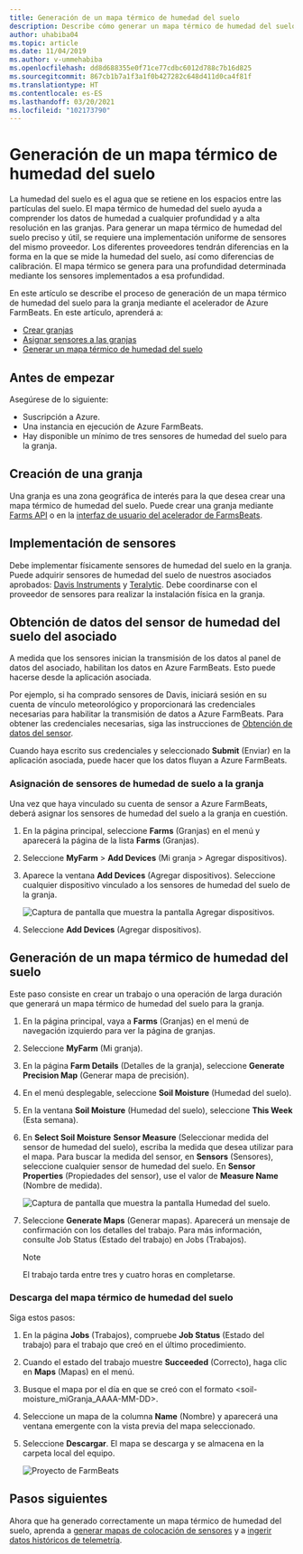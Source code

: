 ```yaml
---
title: Generación de un mapa térmico de humedad del suelo
description: Describe cómo generar un mapa térmico de humedad del suelo en Azure FarmBeats
author: uhabiba04
ms.topic: article
ms.date: 11/04/2019
ms.author: v-ummehabiba
ms.openlocfilehash: dd8d688355e0f71ce77cdbc6012d788c7b16d825
ms.sourcegitcommit: 867cb1b7a1f3a1f0b427282c648d411d0ca4f81f
ms.translationtype: HT
ms.contentlocale: es-ES
ms.lasthandoff: 03/20/2021
ms.locfileid: "102173790"
---
```

# <a name="generate-soil-moisture-heatmap"></a>Generación de un mapa térmico de humedad del suelo

La humedad del suelo es el agua que se retiene en los espacios entre las partículas del suelo. El mapa térmico de humedad del suelo ayuda a comprender los datos de humedad a cualquier profundidad y a alta resolución en las granjas. Para generar un mapa térmico de humedad del suelo preciso y útil, se requiere una implementación uniforme de sensores del mismo proveedor. Los diferentes proveedores tendrán diferencias en la forma en la que se mide la humedad del suelo, así como diferencias de calibración. El mapa térmico se genera para una profundidad determinada mediante los sensores implementados a esa profundidad.

En este artículo se describe el proceso de generación de un mapa térmico de humedad del suelo para la granja mediante el acelerador de Azure FarmBeats. En este artículo, aprenderá a:

- [Crear granjas](#create-a-farm)
- [Asignar sensores a las granjas](#get-soil-moisture-sensor-data-from-partner)
- [Generar un mapa térmico de humedad del suelo](#generate-soil-moisture-heatmap)

## <a name="before-you-begin"></a>Antes de empezar

Asegúrese de lo siguiente:  

- Suscripción a Azure.
- Una instancia en ejecución de Azure FarmBeats.
- Hay disponible un mínimo de tres sensores de humedad del suelo para la granja.

## <a name="create-a-farm"></a>Creación de una granja

Una granja es una zona geográfica de interés para la que desea crear una mapa térmico de humedad del suelo. Puede crear una granja mediante [Farms API](https://aka.ms/FarmBeatsDatahubSwagger) o en la [interfaz de usuario del acelerador de FarmsBeats](manage-farms-in-azure-farmbeats.md#create-farms).

## <a name="deploy-sensors"></a>Implementación de sensores

Debe implementar físicamente sensores de humedad del suelo en la granja. Puede adquirir sensores de humedad del suelo de nuestros asociados aprobados: [Davis Instruments](https://www.davisinstruments.com/product/enviromonitor-gateway/) y [Teralytic](https://teralytic.com/). Debe coordinarse con el proveedor de sensores para realizar la instalación física en la granja.

## <a name="get-soil-moisture-sensor-data-from-partner"></a>Obtención de datos del sensor de humedad del suelo del asociado

A medida que los sensores inician la transmisión de los datos al panel de datos del asociado, habilitan los datos en Azure FarmBeats. Esto puede hacerse desde la aplicación asociada.

Por ejemplo, si ha comprado sensores de Davis, iniciará sesión en su cuenta de vínculo meteorológico y proporcionará las credenciales necesarias para habilitar la transmisión de datos a Azure FarmBeats. Para obtener las credenciales necesarias, siga las instrucciones de [Obtención de datos del sensor](get-sensor-data-from-sensor-partner.md#get-sensor-data-from-sensor-partners).

Cuando haya escrito sus credenciales y seleccionado **Submit** (Enviar) en la aplicación asociada, puede hacer que los datos fluyan a Azure FarmBeats.

### <a name="assign-soil-moisture-sensors-to-the-farm"></a>Asignación de sensores de humedad de suelo a la granja

Una vez que haya vinculado su cuenta de sensor a Azure FarmBeats, deberá asignar los sensores de humedad del suelo a la granja en cuestión.

1.  En la página principal, seleccione **Farms** (Granjas) en el menú y aparecerá la página de la lista **Farms** (Granjas).
2.  Seleccione **MyFarm** > **Add Devices** (Mi granja > Agregar dispositivos).
3.  Aparece la ventana **Add Devices** (Agregar dispositivos). Seleccione cualquier dispositivo vinculado a los sensores de humedad del suelo de la granja.

    ![Captura de pantalla que muestra la pantalla Agregar dispositivos.](./media/get-sensor-data-from-sensor-partner/add-devices-1.png)

4. Seleccione **Add Devices** (Agregar dispositivos).     

## <a name="generate-soil-moisture-heatmap"></a>Generación de un mapa térmico de humedad del suelo

Este paso consiste en crear un trabajo o una operación de larga duración que generará un mapa térmico de humedad del suelo para la granja.

1.  En la página principal, vaya a **Farms** (Granjas) en el menú de navegación izquierdo para ver la página de granjas.
2.  Seleccione **MyFarm** (Mi granja).
3.  En la página **Farm Details** (Detalles de la granja), seleccione **Generate Precision Map** (Generar mapa de precisión).
4.  En el menú desplegable, seleccione **Soil Moisture** (Humedad del suelo).
5.  En la ventana **Soil Moisture** (Humedad del suelo), seleccione **This Week** (Esta semana).
6.  En **Select Soil Moisture** **Sensor Measure** (Seleccionar medida del sensor de humedad del suelo), escriba la medida que desea utilizar para el mapa.
    Para buscar la medida del sensor, en **Sensors** (Sensores), seleccione cualquier sensor de humedad del suelo. En **Sensor Properties** (Propiedades del sensor), use el valor de **Measure Name** (Nombre de medida).

    ![Captura de pantalla que muestra la pantalla Humedad del suelo.](./media/get-sensor-data-from-sensor-partner/soil-moisture-1.png)


7.  Seleccione **Generate Maps** (Generar mapas).
    Aparecerá un mensaje de confirmación con los detalles del trabajo. Para más información, consulte Job Status (Estado del trabajo) en Jobs (Trabajos).

    >[!NOTE]
    > El trabajo tarda entre tres y cuatro horas en completarse.

### <a name="download-the-soil-moisture-heatmap"></a>Descarga del mapa térmico de humedad del suelo

Siga estos pasos:

1. En la página **Jobs** (Trabajos), compruebe **Job Status** (Estado del trabajo) para el trabajo que creó en el último procedimiento.
2. Cuando el estado del trabajo muestre **Succeeded** (Correcto), haga clic en **Maps** (Mapas) en el menú.
3. Busque el mapa por el día en que se creó con el formato <soil-moisture_miGranja_AAAA-MM-DD>.
4. Seleccione un mapa de la columna **Name** (Nombre) y aparecerá una ventana emergente con la vista previa del mapa seleccionado.
5. Seleccione **Descargar**. El mapa se descarga y se almacena en la carpeta local del equipo.

    ![Proyecto de FarmBeats](./media/get-sensor-data-from-sensor-partner/download-soil-moisture-map-1.png)

## <a name="next-steps"></a>Pasos siguientes

Ahora que ha generado correctamente un mapa térmico de humedad del suelo, aprenda a [generar mapas de colocación de sensores](generate-maps-in-azure-farmbeats.md#sensor-placement-map) y a [ingerir datos históricos de telemetría](ingest-historical-telemetry-data-in-azure-farmbeats.md). 
